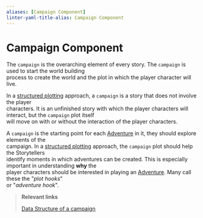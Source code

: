 ```yaml
---
aliases: [Campaign Component]
linter-yaml-title-alias: Campaign Component
---
```


# Campaign Component

The `campaign` is the overarching element of every story. The `campaign` is used to start the world building  
process to create the world and the plot in which the player character will live.

In a [structured plotting](../plots/index.md) approach, a `campaign` is a story that does not involve the player  
characters. It is an unfinished story with which the player characters will interact, but the `campaign` plot itself  
will move on with or without the interaction of the player characters.

A `campaign` is the starting point for each [Adventure](Adventure.md) in it, they should explore elements of the  
campaign. In a [structured plotting](../plots/index.md) approach, the `campaign` plot should help the Storytellers  
identify moments in which adventures can be created. This is especially important in understanding **why** the  
player characters should be interested in playing an [Adventure](Adventure.md). Many call these the "*plot hooks*"  
or "*adventure hook*".

> **Relevant links**
>
> [Data Structure of a campaign](../data/campaign/index.md)
